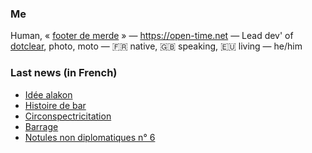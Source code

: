 ### Me

Human, « [footer de merde](https://open-time.net/post/2013/07/17/La-veritable-histoire-du-Footer-de-merde-) » — https://open-time.net — Lead dev' of [dotclear](https://git.dotclear.org/dev/dotclear), photo, moto — 🇫🇷 native, 🇬🇧 speaking, 🇪🇺 living — he/him

### Last news (in French)

<!-- BLOG-POST-LIST:START -->
- [Idée alakon](https://open-time.net/post/2022/04/15/Idee-alakon)
- [Histoire de bar](https://open-time.net/post/2022/04/14/Histoire-de-bar)
- [Circonspectricitation](https://open-time.net/post/2022/04/13/Circonspectricitation)
- [Barrage](https://open-time.net/post/2022/04/12/Barrage)
- [Notules non diplomatiques n° 6](https://open-time.net/post/2022/04/11/Notules-non-diplomatiques-n-6)
<!-- BLOG-POST-LIST:END -->
